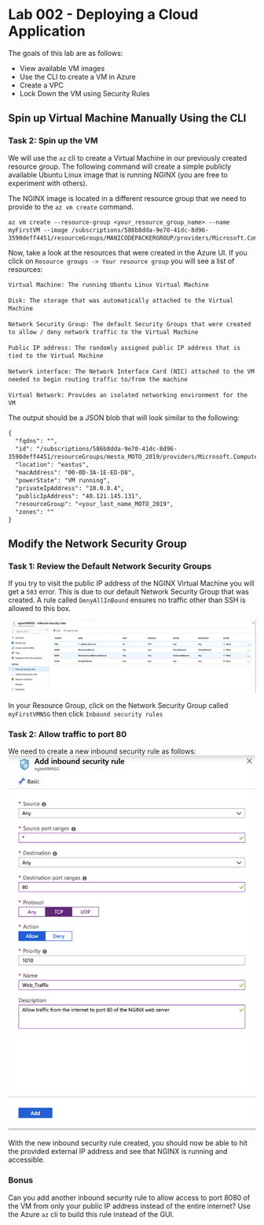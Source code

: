 # Lab 002 - Deploying a Cloud Application
The goals of this lab are as follows:

- View available VM images 
- Use the CLI to create a VM in Azure
- Create a VPC
- Lock Down the VM using Security Rules

## Spin up Virtual Machine Manually Using the CLI


### Task 2: Spin up the VM
We will use the `az` cli to create a Virtual Machine in our previously created resource group. The following command will create a simple publicly available Ubuntu Linux image that is running NGINX (you are free to experiment with others).

The NGINX image is located in a different resource group that we need to provide to the `az vm create` command.
```
az vm create --resource-group <your_resource_group_name> --name myFirstVM --image /subscriptions/586b8dda-9e70-41dc-8d96-3590deff4451/resourceGroups/MANICODEPACKERGROUP/providers/Microsoft.Compute/images/nginxPackerImage
```

Now, take a look at the resources that were created in the Azure UI. If you click on `Resource groups -> Your resource group` you will see a list of resources:
```
Virtual Machine: The running Ubuntu Linux Virtual Machine

Disk: The storage that was automatically attached to the Virtual Machine

Network Security Group: The default Security Groups that were created to allow / deny network traffic to the Virtual Machine

Public IP address: The randomly assigned public IP address that is tied to the Virtual Machine

Network interface: The Network Interface Card (NIC) attached to the VM needed to begin routing traffic to/from the machine

Virtual Network: Provides an isolated networking environment for the VM
```

The output should be a JSON blob that will look similar to the following:
```
{
  "fqdns": "",
  "id": "/subscriptions/586b8dda-9e70-41dc-8d96-3590deff4451/resourceGroups/mesta_MOTO_2019/providers/Microsoft.Compute/virtualMachines/nginxVM",
  "location": "eastus",
  "macAddress": "00-0D-3A-1E-ED-D8",
  "powerState": "VM running",
  "privateIpAddress": "10.0.0.4",
  "publicIpAddress": "40.121.145.131",
  "resourceGroup": "<your_last_name_MOTO_2019",
  "zones": ""
}
```

## Modify the Network Security Group
### Task 1: Review the Default Network Security Groups
If you try to visit the public IP address of the NGINX Virtual Machine you will get a `503` error. This is due to our default Network Security Group that was created. A rule called `DenyAllInBound` ensures no traffic other than SSH is allowed to this box.

![Inbound](../images/inbound-rules.png?raw=true "Inbound Rules")

In your Resource Group, click on the Network Security Group called `myFirstVMNSG` then click `Inbound security rules`

### Task 2: Allow traffic to port 80
We need to create a new inbound security rule as follows:
![Inbound Allow 80](../images/inbound-allow.png?raw=true "Inbound Allow 80")

With the new inbound security rule created, you should now be able to hit the provided external IP address and see that NGINX is running and accessible.

### Bonus
Can you add another inbound security rule to allow access to port 8080 of the VM from only your public IP address instead of the entire internet? Use the Azure `az` cli to build this rule instead of the GUI.